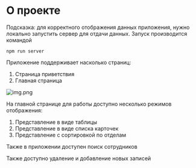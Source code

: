 # О проекте

Подсказка: для корректного отображения данных приложения, 
нужно локально запустить сервер для отдачи данных. Запуск производится командой 

```npm run server```

Приложение поддерживает насколько страниц:

1) Страница приветствия
2) Главная страница

![img.png](img.png)

На главной странице для работы доступно несколько режимов отображения:

1) Представление в виде таблицы
2) Представление в виде списка карточек
3) Представление с сортировкой по отделам

Также в приложении доступен поиск сотрудников

Также доступно удаление и добавление новых записей

